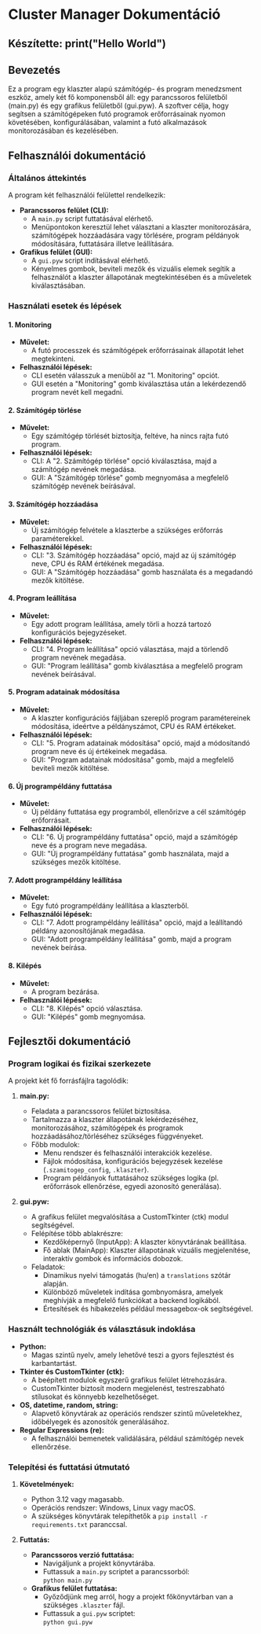 # Cluster Manager Dokumentáció

## Készítette: print("Hello World")


## Bevezetés
Ez a program egy klaszter alapú számítógép- és program menedzsment eszköz, amely két fő komponensből áll: egy parancssoros felületből (main.py) és egy grafikus felületből (gui.pyw). A szoftver célja, hogy segítsen a számítógépeken futó programok erőforrásainak nyomon követésében, konfigurálásában, valamint a futó alkalmazások monitorozásában és kezelésében.

## Felhasználói dokumentáció

### Általános áttekintés
A program két felhasználói felülettel rendelkezik:
- **Parancssoros felület (CLI):**  
    - A `main.py` script futtatásával elérhető.
    - Menüpontokon keresztül lehet választani a klaszter monitorozására, számítógépek hozzáadására vagy törlésére, program példányok módosítására, futtatására illetve leállítására.
- **Grafikus felület (GUI):**  
    - A `gui.pyw` script indításával elérhető.
    - Kényelmes gombok, beviteli mezők és vizuális elemek segítik a felhasználót a klaszter állapotának megtekintésében és a műveletek kiválasztásában.

### Használati esetek és lépések

#### 1. Monitoring
- **Művelet:**  
    - A futó processzek és számítógépek erőforrásainak állapotát lehet megtekinteni.
- **Felhasználói lépések:**
    - CLI esetén válasszuk a menüből az "1. Monitoring" opciót.
    - GUI esetén a "Monitoring" gomb kiválasztása után a lekérdezendő program nevét kell megadni.

#### 2. Számítógép törlése
- **Művelet:**  
    - Egy számítógép törlését biztosítja, feltéve, ha nincs rajta futó program.
- **Felhasználói lépések:**
    - CLI: A "2. Számítógép törlése" opció kiválasztása, majd a számítógép nevének megadása.
    - GUI: A "Számítógép törlése" gomb megnyomása a megfelelő számítógép nevének beírásával.

#### 3. Számítógép hozzáadása
- **Művelet:**  
    - Új számítógép felvétele a klaszterbe a szükséges erőforrás paraméterekkel.
- **Felhasználói lépések:**
    - CLI: "3. Számítógép hozzáadása" opció, majd az új számítógép neve, CPU és RAM értékének megadása.
    - GUI: A "Számítógép hozzáadása" gomb használata és a megadandó mezők kitöltése.

#### 4. Program leállítása
- **Művelet:**  
    - Egy adott program leállítása, amely törli a hozzá tartozó konfigurációs bejegyzéseket.
- **Felhasználói lépések:**
    - CLI: "4. Program leállítása" opció választása, majd a törlendő program nevének megadása.
    - GUI: "Program leállítása" gomb kiválasztása a megfelelő program nevének beírásával.

#### 5. Program adatainak módosítása
- **Művelet:**  
    - A klaszter konfigurációs fájljában szereplő program paramétereinek módosítása, ideértve a példányszámot, CPU és RAM értékeket.
- **Felhasználói lépések:**
    - CLI: "5. Program adatainak módosítása" opció, majd a módosítandó program neve és új értékeinek megadása.
    - GUI: "Program adatainak módosítása" gomb, majd a megfelelő beviteli mezők kitöltése.

#### 6. Új programpéldány futtatása
- **Művelet:**  
    - Új példány futtatása egy programból, ellenőrizve a cél számítógép erőforrásait.
- **Felhasználói lépések:**
    - CLI: "6. Új programpéldány futtatása" opció, majd a számítógép neve és a program neve megadása.
    - GUI: "Új programpéldány futtatása" gomb használata, majd a szükséges mezők kitöltése.

#### 7. Adott programpéldány leállítása 
- **Művelet:**  
    - Egy futó programpéldány leállítása a klaszterből.
- **Felhasználói lépések:**
    - CLI: "7. Adott programpéldány leállítása" opció, majd a leállítandó példány azonosítójának megadása.
    - GUI: "Adott programpéldány leállítása" gomb, majd a program nevének beírása.

#### 8. Kilépés
- **Művelet:**  
    - A program bezárása.
- **Felhasználói lépések:**
    - CLI: "8. Kilépés" opció választása.
    - GUI: "Kilépés" gomb megnyomása.

## Fejlesztői dokumentáció

### Program logikai és fizikai szerkezete
A projekt két fő forrásfájlra tagolódik:

1. **main.py:**
     - Feladata a parancssoros felület biztosítása.
     - Tartalmazza a klaszter állapotának lekérdezéséhez, monitorozásához, számítógépek és programok hozzáadásához/törléséhez szükséges függvényeket.
     - Főbb modulok:
         - Menu rendszer és felhasználói interakciók kezelése.
         - Fájlok módosítása, konfigurációs bejegyzések kezelése (`.szamitogep_config`, `.klaszter`).
         - Program példányok futtatásához szükséges logika (pl. erőforrások ellenőrzése, egyedi azonosító generálása).

2. **gui.pyw:**
     - A grafikus felület megvalósítása a CustomTkinter (ctk) modul segítségével.
     - Felépítése több ablakrészre:
         - Kezdőképernyő (InputApp): A klaszter könyvtárának beállítása.
         - Fő ablak (MainApp): Klaszter állapotának vizuális megjelenítése, interaktív gombok és információs dobozok.
     - Feladatok:
         - Dinamikus nyelvi támogatás (hu/en) a `translations` szótár alapján.
         - Különböző műveletek indítása gombnyomásra, amelyek meghívják a megfelelő funkciókat a backend logikából.
         - Értesítések és hibakezelés például messagebox-ok segítségével.

### Használt technológiák és választásuk indoklása
- **Python:**  
    - Magas szintű nyelv, amely lehetővé teszi a gyors fejlesztést és karbantartást.
- **Tkinter és CustomTkinter (ctk):**  
    - A beépített modulok egyszerű grafikus felület létrehozására.
    - CustomTkinter biztosít modern megjelenést, testreszabható stílusokat és könnyebb kezelhetőséget.
- **OS, datetime, random, string:**  
    - Alapvető könyvtárak az operációs rendszer szintű műveletekhez, időbélyegek és azonosítók generálásához.
- **Regular Expressions (re):**  
    - A felhasználói bemenetek validálására, például számítógép nevek ellenőrzése.

### Telepítési és futtatási útmutató
1. **Követelmények:**
     - Python 3.12 vagy magasabb.
     - Operációs rendszer: Windows, Linux vagy macOS.
     - A szükséges könyvtárak telepíthetők a `pip install -r requirements.txt` paranccsal.

2. **Futtatás:**
     - **Parancssoros verzió futtatása:**
         - Navigáljunk a projekt könyvtárába.
         - Futtassuk a `main.py` scriptet a parancssorból:  
             `python main.py`
     - **Grafikus felület futtatása:**
         - Győződjünk meg arról, hogy a projekt főkönyvtárban van a szükséges `.klaszter` fájl.
         - Futtassuk a `gui.pyw` scriptet:  
             `python gui.pyw`
